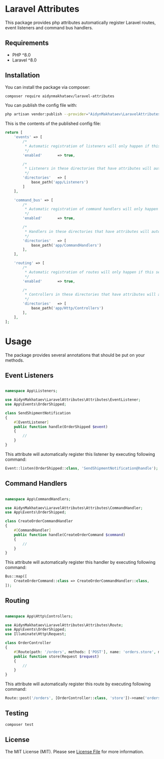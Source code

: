 # Laravel Attributes

This package provides php attributes automatically register Laravel routes, event listeners and command bus handlers. 


## Requirements

- PHP ^8.0
- Laravel ^8.0

## Installation

You can install the package via composer:

```bash
composer require aidynmakhataev/laravel-attributes
```

You can publish the config file with:
```bash
php artisan vendor:publish --provider="AidynMakhataev\LaravelAttributes\LaravelAttributesServiceProvider" --tag="config"
```

This is the contents of the published config file:

```php
return [
    'events' => [
        /*
         * Automatic registration of listeners will only happen if this setting is `true`
         */
        'enabled'       => true,

        /*
         * Listeners in these directories that have attributes will automatically be registered.
         */
        'directories'   => [
            base_path('app/Listeners')
        ]
    ],

    'command_bus' => [
        /*
         * Automatic registration of command handlers will only happen if this setting is `true`
         */
        'enabled'       => true,

        /*
         * Handlers in these directories that have attributes will automatically be registered.
         */
        'directories'   => [
            base_path('app/CommandHandlers')
        ],
    ],

    'routing' => [
        /*
         * Automatic registration of routes will only happen if this setting is `true`
         */
        'enabled'       => true,

        /*
         * Controllers in these directories that have attributes will automatically be registered.
         */
        'directories'   => [
            base_path('app/Http/Controllers')
        ],
    ],
];
```

# Usage

The package provides several annotations that should be put on your methods.

## Event Listeners

```php

namespace App\Listeners;

use AidynMakhataev\LaravelAttributes\Attributes\EventListener;
use App\Events\OrderShipped;

class SendShipmentNotification
{
    #[EventListener]
    public function handle(OrderShipped $event)
    {
        //
    }
}
```

This attribute will automatically register this listener by executing following command:

```php
Event::listen(OrderShipped::class, 'SendShipmentNotification@handle');
```

## Command Handlers

```php

namespace App\CommandHandlers;

use AidynMakhataev\LaravelAttributes\Attributes\CommandHandler;
use App\Events\OrderShipped;

class CreateOrderCommandHandler
{
    #[CommandHandler]
    public function handle(CreateOrderCommand $command)
    {
        //
    }
}
```

This attribute will automatically register this handler by executing following command:

```php
Bus::map([
    CreateOrderCommand::class => CreateOrderCommandHandler::class,
]);
```

## Routing

```php

namespace App\Http\Controllers;

use AidynMakhataev\LaravelAttributes\Attributes\Route;
use App\Events\OrderShipped;
use Illuminate\Http\Request;

class OrderController
{
    #[Route(path: '/orders', methods: ['POST'], name: 'orders.store', middlewares: ['auth'])]
    public function store(Request $request)
    {
        //
    }
}
```

This attribute will automatically register this route by executing following command:

```php
Route::post('/orders', [OrderController::class, 'store'])->name('orders.store')->middlewares(['auth']);
```

## Testing

``` bash
composer test
```

## License

The MIT License (MIT). Please see [License File](LICENSE) for more information.
